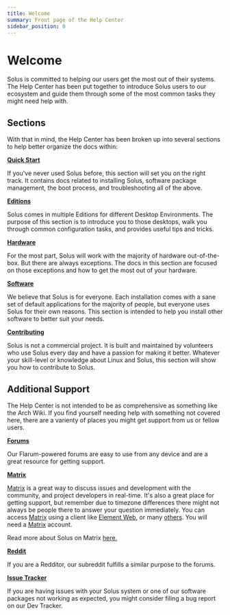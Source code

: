 ```yaml
---
title: Welcome
summary: Front page of the Help Center
sidebar_position: 0
---
```


# Welcome

Solus is committed to helping our users get the most out of their systems. The Help Center has been put together to introduce Solus users to our ecosystem and guide them through some of the most common tasks they might need help with.

## Sections

With that in mind, the Help Center has been broken up into several sections to help better organize the docs within:

**[Quick Start](/docs/category/quick-start)**

If you've never used Solus before, this section will set you on the right track. It contains docs related to installing Solus, software package management, the boot process, and troubleshooting all of the above.

**[Editions](/docs/user/editions/)**

Solus comes in multiple Editions for different Desktop Environments. The purpose of this section is to introduce you to those desktops, walk you through common configuration tasks, and provides useful tips and tricks.

**[Hardware](/docs/user/hardware/)**

For the most part, Solus will work with the majority of hardware out-of-the-box. But there are always exceptions. The docs in this section are focused on those exceptions and how to get the most out of your hardware.

**[Software](/docs/category/software)**

We believe that Solus is for everyone. Each installation comes with a sane set of default applications for the majority of people, but everyone uses Solus for their own reasons. This section is intended to help you install other software to better suit your needs.


**[Contributing](/docs/category/contributing)**

Solus is not a commercial project. It is built and maintained by volunteers who use Solus every day and have a passion for making it better. Whatever your skill-level or knowledge about Linux and Solus, this section will show you how to contribute to Solus.

## Additional Support

The Help Center is not intended to be as comprehensive as something like the Arch Wiki. If you find yourself needing help with something not covered here, there are a varienty of places you might get support from us or fellow users.

**[Forums](https://discuss.getsol.us)**

Our Flarum-powered forums are easy to use from any device and are a great resource for getting support.

**[Matrix](https://matrix.to/#/#solus:matrix.org)**

[Matrix](<https://en.wikipedia.org/wiki/Matrix_(protocol)>) is a great way to discuss issues and development with the community, and project developers in real-time. It's also a great place for getting support, but remember due
to timezone differences there might not always be people there to answer your question immediately. You can access [Matrix](/docs/user/contributing/getting-involved.md#matrix-chat) using a client like [Element Web](https://app.element.io/), or many [others](https://matrix.org/clients/). You will need a [Matrix](/docs/user/contributing/getting-involved.md#matrix-chat) account.

Read more about Solus on Matrix [here.](/docs/user/contributing/getting-involved.md#matrix-chat)

**[Reddit](https://www.reddit.com/r/SolusProject)**

If you are a Redditor, our subreddit fulfills a similar purpose to the forums.

**[Issue Tracker](https://issues.getsol.us)**

If you are having issues with your Solus system or one of our software packages not working as expected, you might consider filing a bug report on our Dev Tracker.
